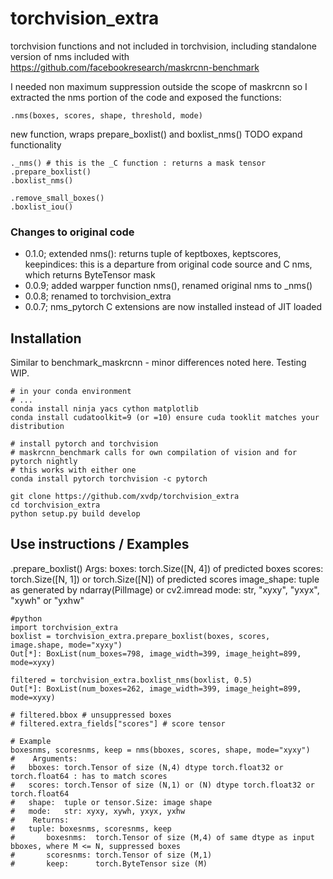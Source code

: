 # torchvision_extra
torchvision functions and not included in torchvision, including
standalone version of nms included with https://github.com/facebookresearch/maskrcnn-benchmark

I needed non maximum suppression outside the scope of maskrcnn so I extracted the nms portion of the code and exposed the functions:

```
.nms(boxes, scores, shape, threshold, mode) 
```
new function, wraps prepare_boxlist() and boxlist_nms()
TODO expand functionality
```
._nms() # this is the _C function : returns a mask tensor 
.prepare_boxlist()
.boxlist_nms()

.remove_small_boxes()
.boxlist_iou()
```
### Changes to original code
* 0.1.0; extended nms(): returns tuple of keptboxes, keptscores, keepindices: this is a departure from original code source and C nms, which returns ByteTensor mask
* 0.0.9; added warpper function nms(), renamed original nms to _nms()
* 0.0.8; renamed to torchvision_extra
* 0.0.7; nms_pytorch C extensions are now installed instead of JIT loaded

## Installation
Similar to benchmark_maskrcnn - minor differences noted here. Testing WIP.
```
# in your conda environment
# ...
conda install ninja yacs cython matplotlib 
conda install cudatoolkit=9 (or =10) ensure cuda tooklit matches your distribution 

# install pytorch and torchvision 
# maskrcnn_benchmark calls for own compilation of vision and for pytorch nightly
# this works with either one
conda install pytorch torchvision -c pytorch

git clone https://github.com/xvdp/torchvision_extra
cd torchvision_extra
python setup.py build develop
```
## Use instructions / Examples

.prepare_boxlist()
Args:
    boxes:          torch.Size([N, 4]) of predicted boxes
    scores:         torch.Size([N, 1]) or torch.Size([N]) of predicted scores
    image_shape:    tuple as generated by ndarray(PilImage) or cv2.imread
    mode:           str, "xyxy", "yxyx", "xywh" or "yxhw"

```
#python
import torchvision_extra
boxlist = torchvision_extra.prepare_boxlist(boxes, scores, image.shape, mode="xyxy")
Out[*]: BoxList(num_boxes=798, image_width=399, image_height=899, mode=xyxy)

filtered = torchvision_extra.boxlist_nms(boxlist, 0.5)
Out[*]: BoxList(num_boxes=262, image_width=399, image_height=899, mode=xyxy)

# filtered.bbox # unsuppressed boxes
# filtered.extra_fields["scores"] # score tensor

# Example
boxesnms, scoresnms, keep = nms(bboxes, scores, shape, mode="xyxy")
#    Arguments:
#	bboxes:	torch.Tensor of size (N,4) dtype torch.float32 or torch.float64 : has to match scores
#	scores:	torch.Tensor of size (N,1) or (N) dtype torch.float32 or torch.float64
#	shape: 	tuple or tensor.Size: image shape
#	mode:	str: xyxy, xywh, yxyx, yxhw
#    Returns:
#	tuple: boxesnms, scoresnms, keep
#	    boxesnms:  torch.Tensor of size (M,4) of same dtype as input bboxes, where M <= N, suppressed boxes
#	    scoresnms: torch.Tensor of size (M,1)
#	    keep:      torch.ByteTensor size (M)
```
